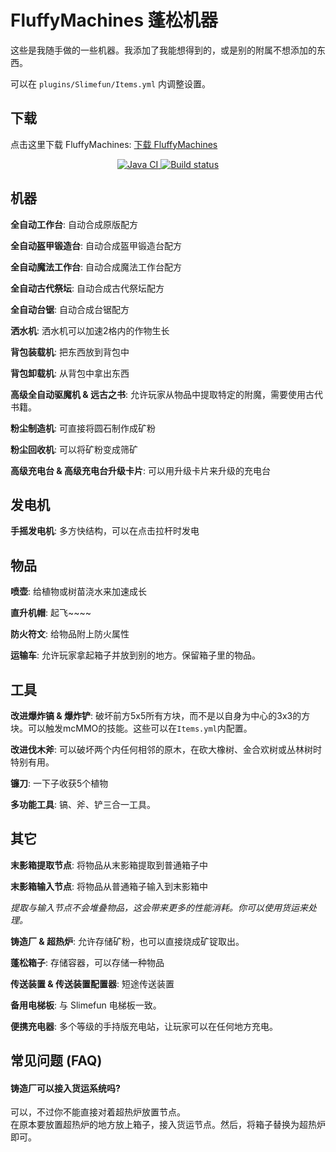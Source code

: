 # FluffyMachines 蓬松机器

这些是我随手做的一些机器。我添加了我能想得到的，或是别的附属不想添加的东西。

可以在 `plugins/Slimefun/Items.yml` 内调整设置。

<!-- 魔改内容:
- 手摇发电机可启用频率限制(如果使用汉化版构建#4及以前的版本，请注意更新配置文件，建议删除旧配置文件) -->

## 下载

点击这里下载 FluffyMachines: [下载 FluffyMachines](https://builds.guizhanss.net/baoad/FluffyMachines/master)

<p align="center">
  <a href="https://github.com/baoad/FluffyMachines/actions/workflows/maven.yml">
    <img src="https://github.com/baoad/FluffyMachines/actions/workflows/maven.yml/badge.svg" alt="Java CI"/>
  </a>

  <a href="https://builds.guizhanss.net/baoad/FluffyMachines/master">
    <img src="https://builds.guizhanss.net/f/baoad/FluffyMachines/master/badge.svg" alt="Build status"/>
  </a>
</p>

## 机器

**全自动工作台**: 自动合成原版配方

**全自动盔甲锻造台**: 自动合成盔甲锻造台配方

**全自动魔法工作台**: 自动合成魔法工作台配方

**全自动古代祭坛**: 自动合成古代祭坛配方

**全自动台锯**: 自动合成台锯配方

**洒水机**: 洒水机可以加速2格内的作物生长

**背包装载机**: 把东西放到背包中

**背包卸载机**: 从背包中拿出东西

**高级全自动驱魔机 & 远古之书**: 允许玩家从物品中提取特定的附魔，需要使用古代书籍。

**粉尘制造机**: 可直接将圆石制作成矿粉

**粉尘回收机**: 可以将矿粉变成筛矿

**高级充电台 & 高级充电台升级卡片**: 可以用升级卡片来升级的充电台

## 发电机

**手摇发电机**: 多方快结构，可以在点击拉杆时发电

## 物品

**喷壶**: 给植物或树苗浇水来加速成长

**直升机帽**: 起飞~~~~

**防火符文**: 给物品附上防火属性

**运输车**: 允许玩家拿起箱子并放到别的地方。保留箱子里的物品。

## 工具

**改进爆炸镐 & 爆炸铲**: 破坏前方5x5所有方块，而不是以自身为中心的3x3的方块。可以触发mcMMO的技能。这些可以在`Items.yml`内配置。

**改进伐木斧**: 可以破坏两个内任何相邻的原木，在砍大橡树、金合欢树或丛林树时特别有用。

**镰刀**: 一下子收获5个植物

**多功能工具**: 镐、斧、铲三合一工具。

## 其它

**末影箱提取节点**: 将物品从末影箱提取到普通箱子中

**末影箱输入节点**: 将物品从普通箱子输入到末影箱中

*提取与输入节点不会堆叠物品，这会带来更多的性能消耗。你可以使用货运来处理。*

**铸造厂 & 超热炉**: 允许存储矿粉，也可以直接烧成矿锭取出。

**蓬松箱子**: 存储容器，可以存储一种物品

**传送装置 & 传送装置配置器**: 短途传送装置

**备用电梯板**: 与 Slimefun 电梯板一致。

**便携充电器**: 多个等级的手持版充电站，让玩家可以在任何地方充电。

## 常见问题 (FAQ)

#### 铸造厂可以接入货运系统吗?

可以，不过你不能直接对着超热炉放置节点。  
在原本要放置超热炉的地方放上箱子，接入货运节点。然后，将箱子替换为超热炉即可。

